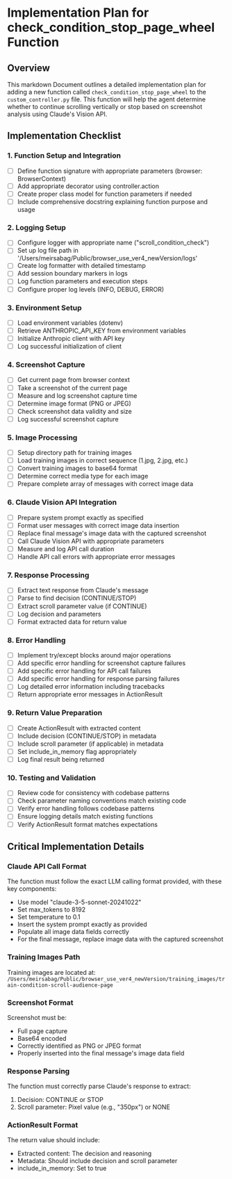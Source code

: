 # Implementation Plan for check_condition_stop_page_wheel Function

## Overview
This markdown Document outlines a detailed implementation plan for adding a new function called `check_condition_stop_page_wheel` to the `custom_controller.py` file. This function will help the agent determine whether to continue scrolling vertically or stop based on screenshot analysis using Claude's Vision API.

## Implementation Checklist

### 1. Function Setup and Integration
- [ ] Define function signature with appropriate parameters (browser: BrowserContext)
- [ ] Add appropriate decorator using controller.action
- [ ] Create proper class model for function parameters if needed
- [ ] Include comprehensive docstring explaining function purpose and usage

### 2. Logging Setup
- [ ] Configure logger with appropriate name ("scroll_condition_check")
- [ ] Set up log file path in '/Users/meirsabag/Public/browser_use_ver4_newVersion/logs'
- [ ] Create log formatter with detailed timestamp
- [ ] Add session boundary markers in logs
- [ ] Log function parameters and execution steps
- [ ] Configure proper log levels (INFO, DEBUG, ERROR)

### 3. Environment Setup
- [ ] Load environment variables (dotenv)
- [ ] Retrieve ANTHROPIC_API_KEY from environment variables
- [ ] Initialize Anthropic client with API key
- [ ] Log successful initialization of client

### 4. Screenshot Capture
- [ ] Get current page from browser context
- [ ] Take a screenshot of the current page
- [ ] Measure and log screenshot capture time
- [ ] Determine image format (PNG or JPEG)
- [ ] Check screenshot data validity and size
- [ ] Log successful screenshot capture

### 5. Image Processing
- [ ] Setup directory path for training images
- [ ] Load training images in correct sequence (1.jpg, 2.jpg, etc.)
- [ ] Convert training images to base64 format
- [ ] Determine correct media type for each image
- [ ] Prepare complete array of messages with correct image data

### 6. Claude Vision API Integration
- [ ] Prepare system prompt exactly as specified
- [ ] Format user messages with correct image data insertion
- [ ] Replace final message's image data with the captured screenshot
- [ ] Call Claude Vision API with appropriate parameters
- [ ] Measure and log API call duration
- [ ] Handle API call errors with appropriate error messages

### 7. Response Processing
- [ ] Extract text response from Claude's message
- [ ] Parse to find decision (CONTINUE/STOP)
- [ ] Extract scroll parameter value (if CONTINUE)
- [ ] Log decision and parameters
- [ ] Format extracted data for return value

### 8. Error Handling
- [ ] Implement try/except blocks around major operations
- [ ] Add specific error handling for screenshot capture failures
- [ ] Add specific error handling for API call failures
- [ ] Add specific error handling for response parsing failures
- [ ] Log detailed error information including tracebacks
- [ ] Return appropriate error messages in ActionResult

### 9. Return Value Preparation
- [ ] Create ActionResult with extracted content
- [ ] Include decision (CONTINUE/STOP) in metadata
- [ ] Include scroll parameter (if applicable) in metadata
- [ ] Set include_in_memory flag appropriately
- [ ] Log final result being returned

### 10. Testing and Validation
- [ ] Review code for consistency with codebase patterns
- [ ] Check parameter naming conventions match existing code
- [ ] Verify error handling follows codebase patterns
- [ ] Ensure logging details match existing functions
- [ ] Verify ActionResult format matches expectations

## Critical Implementation Details

### Claude API Call Format
The function must follow the exact LLM calling format provided, with these key components:
- Use model "claude-3-5-sonnet-20241022"
- Set max_tokens to 8192
- Set temperature to 0.1
- Insert the system prompt exactly as provided
- Populate all image data fields correctly
- For the final message, replace image data with the captured screenshot

### Training Images Path
Training images are located at:
`/Users/meirsabag/Public/browser_use_ver4_newVersion/training_images/train-condition-scroll-audience-page`

### Screenshot Format
Screenshot must be:
- Full page capture
- Base64 encoded
- Correctly identified as PNG or JPEG format
- Properly inserted into the final message's image data field

### Response Parsing
The function must correctly parse Claude's response to extract:
1. Decision: CONTINUE or STOP
2. Scroll parameter: Pixel value (e.g., "350px") or NONE

### ActionResult Format
The return value should include:
- Extracted content: The decision and reasoning
- Metadata: Should include decision and scroll parameter
- include_in_memory: Set to true 